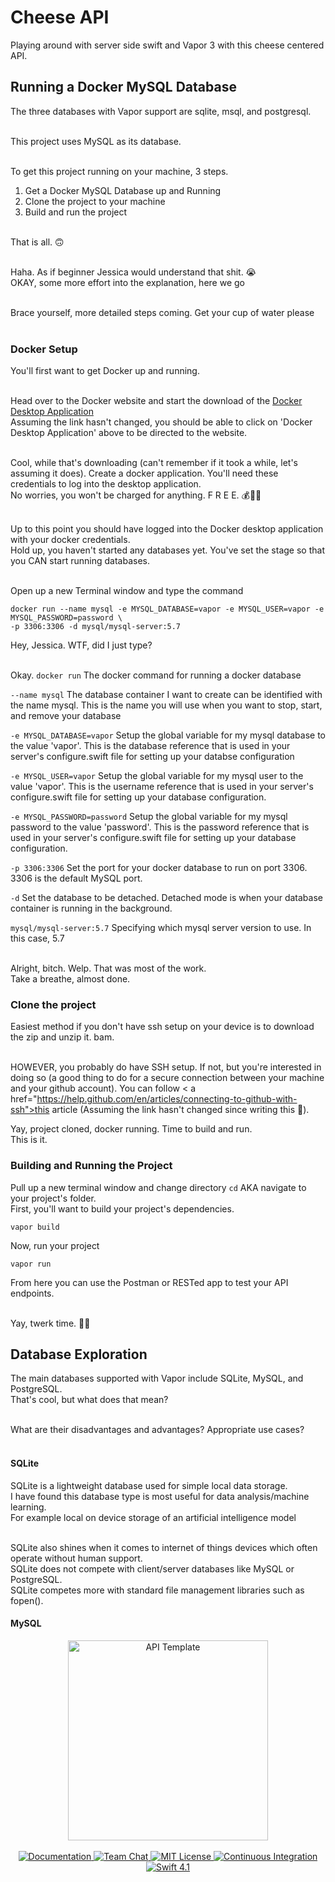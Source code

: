 # Cheese API

Playing around with server side swift and Vapor 3 with this cheese centered API.<br>

## Running a Docker MySQL Database
The three databases with Vapor support are sqlite, msql, and postgresql.<br><br>

This project uses MySQL as its database.<br><br>

To get this project running on your machine, 3 steps.
1. Get a Docker MySQL Database up and Running<br>
2. Clone the project to your machine<br>
3. Build and run the project<br><br> 

That is all. 🙃<br><br>

Haha. As if beginner Jessica would understand that shit. 😭<br>
OKAY, some more effort into the explanation, here we go<br><br>

Brace yourself, more detailed steps coming. Get your cup of water please<br><br>

### Docker Setup
You'll first want to get Docker up and running.<br><br>

Head over to the Docker website and start the download of the <a href="https://www.docker.com/products/docker-desktop">Docker Desktop Application</a><br>
Assuming the link hasn't changed, you should be able to click on 'Docker Desktop Application' above to be directed to the website.<br><br>

Cool, while that's downloading (can't remember if it took a while, let's assuming it does). Create a docker application. You'll need these credentials to log into the desktop application.<br>
No worries, you won't be charged for anything. F R E E. 💰👍🏾<br><br>

Up to this point you should have logged into the Docker desktop application with your docker credentials.<br>
Hold up, you haven't started any databases yet. You've set the stage so that you CAN start running databases.<br><br>

Open up a new Terminal window and type the command
```
docker run --name mysql -e MYSQL_DATABASE=vapor -e MYSQL_USER=vapor -e MYSQL_PASSWORD=password \
-p 3306:3306 -d mysql/mysql-server:5.7
```

Hey, Jessica. WTF, did I just type?<br><br>

Okay.
```docker run```
The docker command for running a docker database<br>

```--name mysql```
The database container I want to create can be identified with the name mysql. This is the name you will use when you want to stop, start, and  remove your database<br>

```-e MYSQL_DATABASE=vapor```
Setup the global variable for my mysql database to the value 'vapor'. This is the database reference that is used in your server's configure.swift file for setting up your databse configuration<br>

```-e MYSQL_USER=vapor```
Setup the global variable for my mysql user to the value 'vapor'. This is the username reference that is used in your server's configure.swift file for setting up your database configuration.<br>

```-e MYSQL_PASSWORD=password```
Setup the global variable for my mysql password to the value 'password'. This is the password reference that is used in your server's configure.swift file for setting up your database configuration.<br>

```-p 3306:3306```
Set the port for your docker database to run on port 3306. 3306 is the default MySQL port.<br>

```-d```
Set the database to be detached. Detached mode is when your database container is running in the background.<br>

```mysql/mysql-server:5.7```
Specifying which mysql server version to use. In this case, 5.7<br><br>

Alright, bitch. Welp. That was most of the work.<br>
Take a breathe, almost done.<br>

### Clone the project
Easiest method if you don't have ssh setup on your device is to download the zip and unzip it. bam.<br><br>

HOWEVER, you probably do have SSH setup. If not, but you're interested in doing so (a good thing to do for a secure connection between your machine and your github account). You can follow < a href="https://help.github.com/en/articles/connecting-to-github-with-ssh">this article</a> (Assuming the link hasn't changed since writing this 😬).<br>

Yay, project cloned, docker running. Time to build and run.<br> This is it.<br>

### Building and Running the Project
Pull up a new terminal window and change directory `cd` AKA navigate to your project's folder.<br>
First, you'll want to build your project's dependencies.<br>

`vapor build`

Now, run your project

`vapor run`

From here you can use the Postman or RESTed app to test your API endpoints.<br><br>

Yay, twerk time. 🍑🎉<br>
  

## Database Exploration
The main databases supported with Vapor include SQLite, MySQL, and PostgreSQL.<br>
That's cool, but what does that mean?<br><br>

What are their disadvantages and advantages? Appropriate use cases?<br><br>

#### SQLite
SQLite is a lightweight database used for simple local data storage.<br>
I have found this database type is most useful for data analysis/machine learning.<br>
For example local on device storage of an artificial intelligence model<br><br>

SQLite also shines when it comes to internet of things devices which often operate without human support.<br>
SQLite does not compete with client/server databases like MySQL or PostgreSQL.<br>
SQLite competes more with standard file management libraries such as fopen().

#### MySQL



<p align="center">
    <img src="https://user-images.githubusercontent.com/1342803/36623515-7293b4ec-18d3-11e8-85ab-4e2f8fb38fbd.png" width="320" alt="API Template">
    <br>
    <br>
    <a href="http://docs.vapor.codes/3.0/">
        <img src="http://img.shields.io/badge/read_the-docs-2196f3.svg" alt="Documentation">
    </a>
    <a href="https://discord.gg/vapor">
        <img src="https://img.shields.io/discord/431917998102675485.svg" alt="Team Chat">
    </a>
    <a href="LICENSE">
        <img src="http://img.shields.io/badge/license-MIT-brightgreen.svg" alt="MIT License">
    </a>
    <a href="https://circleci.com/gh/vapor/api-template">
        <img src="https://circleci.com/gh/vapor/api-template.svg?style=shield" alt="Continuous Integration">
    </a>
    <a href="https://swift.org">
        <img src="http://img.shields.io/badge/swift-4.1-brightgreen.svg" alt="Swift 4.1">
    </a>
</p>

